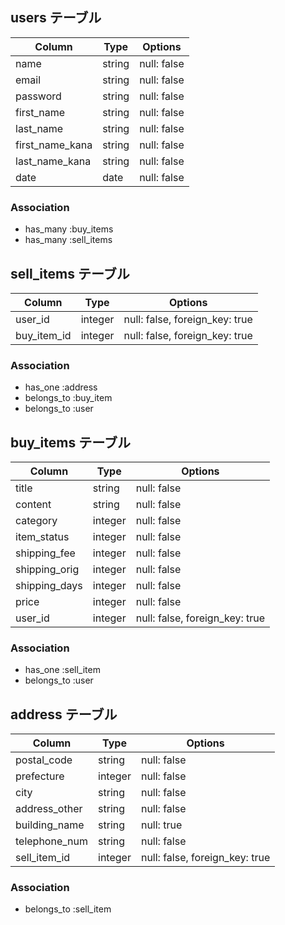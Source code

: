 ## users テーブル

| Column          | Type    | Options                        |
| --------------  | ------- | ------------------------------ |
| name            | string  | null: false                    |
| email           | string  | null: false                    |
| password        | string  | null: false                    |
| first_name      | string  | null: false                    |
| last_name       | string  | null: false                    |
| first_name_kana | string  | null: false                    |
| last_name_kana  | string  | null: false                    |
| date            | date    | null: false                    |

### Association


- has_many :buy_items
- has_many :sell_items



## sell_items テーブル

| Column            | Type    | Options                       |
| ----------------- | ------- | ----------------------------- |
| user_id           | integer | null: false, foreign_key: true| 
| buy_item_id       | integer | null: false, foreign_key: true|

### Association

- has_one    :address
- belongs_to :buy_item
- belongs_to :user



## buy_items テーブル

| Column        | Type       | Options                        |
| ------------  | ---------- | ------------------------------ |
| title         | string     | null: false                    |
| content       | string     | null: false                    |
| category      | integer    | null: false                    |
| item_status   | integer    | null: false                    |
| shipping_fee  | integer    | null: false                    |
| shipping_orig | integer    | null: false                    |
| shipping_days | integer    | null: false                    |
| price         | integer    | null: false                    |
| user_id       | integer    | null: false, foreign_key: true |


### Association

- has_one    :sell_item
- belongs_to :user



## address テーブル

| Column        | Type       | Options                        |
| ------------  | ---------- | ------------------------------ |
| postal_code   | string     | null: false                    |
| prefecture    | integer    | null: false                    |
| city          | string     | null: false                    |
| address_other | string     | null: false                    |
| building_name | string     | null: true                     |
| telephone_num | string     | null: false                    |
| sell_item_id  | integer    | null: false, foreign_key: true |

### Association

- belongs_to :sell_item
